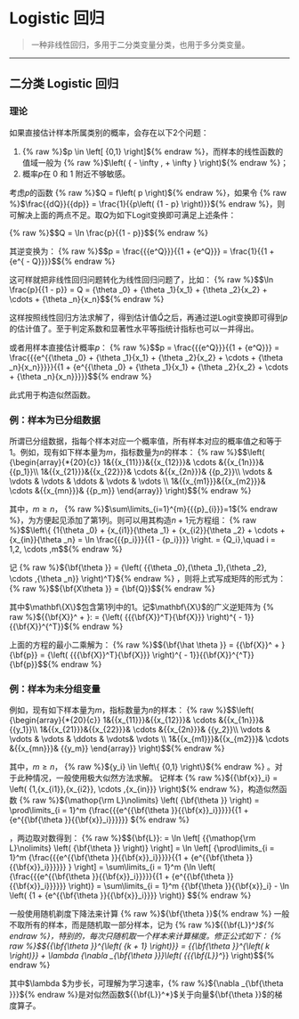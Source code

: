 # Logistic 回归
> 一种非线性回归，多用于二分类变量分类，也用于多分类变量。

---

## 二分类 Logistic 回归
### 理论
如果直接估计样本所属类别的概率，会存在以下2个问题：
1. 	{% raw %}\$p \\in \\left[ \{0,1\} \\right]\${% endraw %}，而样本的线性函数的值域一般为 {% raw %}\$\\left( \{ - \\infty , + \\infty \} \\right)\${% endraw %}；
2.	概率$p$在 0 和 1 附近不够敏感。


考虑$p$的函数 {% raw %}\$Q = f\\left( p \\right)\${% endraw %}，如果令 {% raw %}\$\\frac\{\{dQ\}\}\{\{dp\}\} = \\frac\{1\}\{\{p\\left( \{1 - p\} \\right)\}\}\${% endraw %}，则可解决上面的两点不足。取$Q$为如下Logit变换即可满足上述条件：

{% raw %}\$\$Q = \\ln \\frac\{p\}\{\{1 - p\}\}\$\${% endraw %}

其逆变换为：
{% raw %}\$\$p = \\frac\{\{\{e^Q\}\}\}\{\{1 + \{e^Q\}\}\} = \\frac\{1\}\{\{1 + \{e^\{ - Q\}\}\}\}\$\${% endraw %}

这可样就把非线性回归问题转化为线性回归问题了，比如：
{% raw %}\$\$\\ln \\frac\{p\}\{\{1 - p\}\} = Q = \{\\theta \_0\} + \{\\theta \_1\}\{x\_1\} + \{\\theta \_2\}\{x\_2\} +  \\cdots  + \{\\theta \_n\}\{x\_n\}\$\${% endraw %}

这样按照线性回归方法求解了，得到估计值$\hat Q$之后，再通过逆Logit变换即可得到$p$的估计值了。至于判定系数和显著性水平等指统计指标也可以一并得出。

或者用样本直接估计概率$p$：
{% raw %}\$\$p = \\frac\{\{\{e^Q\}\}\}\{\{1 + \{e^Q\}\}\} = \\frac\{\{\{e^\{\{\\theta \_0\} + \{\\theta \_1\}\{x\_1\} + \{\\theta \_2\}\{x\_2\} +  \\cdots  + \{\\theta \_n\}\{x\_n\}\}\}\}\}\{\{1 + \{e^\{\{\\theta \_0\} + \{\\theta \_1\}\{x\_1\} + \{\\theta \_2\}\{x\_2\} +  \\cdots  + \{\\theta \_n\}\{x\_n\}\}\}\}\}\$\${% endraw %}

此式用于构造似然函数。
### 例：样本为已分组数据
所谓已分组数据，指每个样本对应一个概率值，所有样本对应的概率值之和等于1。例如，现有如下样本量为$m$，指标数量为$n$的样本：
{% raw %}\$\$\\left( \{\\begin\{array\}\{*\{20\}\{c\}\}
1&\{\{x\_\{11\}\}\}&\{\{x\_\{12\}\}\}& \\cdots &\{\{x\_\{1n\}\}\}& \{\{p\_1\}\}\\\\
1&\{\{x\_\{21\}\}\}&\{\{x\_\{22\}\}\}& \\cdots &\{\{x\_\{2n\}\}\}& \{\{p\_2\}\}\\\\
 \\vdots & \\vdots & \\vdots & \\ddots & \\vdots &  \\vdots \\\\
1&\{\{x\_\{m1\}\}\}&\{\{x\_\{m2\}\}\}& \\cdots &\{\{x\_\{mn\}\}\}& \{\{p\_m\}\}
\\end\{array\}\} \\right)\$\${% endraw %}

其中，$m\ge n$， {% raw %}\$\\sum\\limits\_\{i=1\}^\{m\}\{\{\{p\}\_\{i\}\}\}=1\${% endraw %}，为方便起见添加了第1列。则可以用其构造$n+1$元方程组：
{% raw %}\$\$\\left\\\{ \{1\{\\theta \_0\} + \{x\_\{i1\}\}\{\\theta \_1\} + \{x\_\{i2\}\}\{\\theta \_2\} +  \\cdots  + \{x\_\{in\}\}\{\\theta \_n\} = \\ln \\frac\{\{\{p\_i\}\}\}\{\{1 - \{p\_i\}\}\}\} \\right. = \{Q\_i\},\\quad i = 1,2, \\cdots ,m\$\${% endraw %}

记
{% raw %}\$\{\\bf\{\\theta \}\} = \{\\left( \{\{\\theta \_0\},\{\\theta \_1\},\{\\theta \_2\}, \\cdots ,\{\\theta \_n\}\} \\right)^T\}\${% endraw %}
，则将上式写成矩阵的形式为：
{% raw %}\$\$\{\\bf\{X\\theta \}\} = \{\\bf\{Q\}\}\$\${% endraw %}

其中$\mathbf\{X\}$包含第1列中的1。记$\mathbf\{X\}$的广义逆矩阵为
{% raw %}\$\{\{\\bf\{X\}\}^ + \}: = \{\\left( \{\{\{\\bf\{X\}\}^T\}\{\\bf\{X\}\}\} \\right)^\{ - 1\}\}\{\{\\bf\{X\}\}^\{^T\}\}\${% endraw %}

上面的方程的最小二乘解为：
{% raw %}\$\$\{\\bf\{\\hat \\theta \}\} = \{\{\\bf\{X\}\}^ + \}\{\\bf\{p\}\} = \{\\left( \{\{\{\\bf\{X\}\}^T\}\{\\bf\{X\}\}\} \\right)^\{ - 1\}\}\{\{\\bf\{X\}\}^\{^T\}\}\{\\bf\{p\}\}\$\${% endraw %}

### 例：样本为未分组变量
例如，现有如下样本量为$m$，指标数量为$n$的样本：
{% raw %}\$\$\\left( \{\\begin\{array\}\{*\{20\}\{c\}\}
1&\{\{x\_\{11\}\}\}&\{\{x\_\{12\}\}\}& \\cdots &\{\{x\_\{1n\}\}\}& \{\{y\_1\}\}\\\\
1&\{\{x\_\{21\}\}\}&\{\{x\_\{22\}\}\}& \\cdots &\{\{x\_\{2n\}\}\}& \{\{y\_2\}\}\\\\
 \\vdots & \\vdots & \\vdots & \\ddots & \\vdots&  \\vdots \\\\
1&\{\{x\_\{m1\}\}\}&\{\{x\_\{m2\}\}\}& \\cdots &\{\{x\_\{mn\}\}\}& \{\{y\_m\}\}
\\end\{array\}\} \\right)\$\${% endraw %}

其中，$m\ge n$， {% raw %}\$\{y\_i\} \\in \\left\\\{ \{0,1\} \\right\\\}\${% endraw %}
。对于此种情况，一般使用极大似然方法求解。
记样本 {% raw %}\$\{\{\\bf\{x\}\}\_i\} = \\left( \{1,\{x\_\{i1\}\},\{x\_\{i2\}\}, \\cdots ,\{x\_\{in\}\}\} \\right)\${% endraw %}，构造似然函数
{% raw %}\$\{\\mathop\{\\rm L\}\\nolimits\} \\left( \{\\bf\{\\theta \}\} \\right) = \\prod\\limits\_\{i = 1\}^m \{\\frac\{\{\{e^\{\{\\bf\{\\theta \}\}\{\{\\bf\{x\}\}\_i\}\}\}\}\}\{\{1 + \{e^\{\{\\bf\{\\theta \}\}\{\{\\bf\{x\}\}\_i\}\}\}\}\}\} \${% endraw %}

，两边取对数得到：
{% raw %}\$\$\{\\bf\{L\}\}: = \\ln \\left[ \{\{\\mathop\{\\rm L\}\\nolimits\} \\left( \{\\bf\{\\theta \}\} \\right)\} \\right] = \\ln \\left[ \{\\prod\\limits\_\{i = 1\}^m \{\\frac\{\{\{e^\{\{\\bf\{\\theta \}\}\{\{\\bf\{x\}\}\_i\}\}\}\}\}\{\{1 + \{e^\{\{\\bf\{\\theta \}\}\{\{\\bf\{x\}\}\_i\}\}\}\}\}\} \} \\right] = \\sum\\limits\_\{i = 1\}^m \{\\ln \\left( \{\\frac\{\{\{e^\{\{\\bf\{\\theta \}\}\{\{\\bf\{x\}\}\_i\}\}\}\}\}\{\{1 + \{e^\{\{\\bf\{\\theta \}\}\{\{\\bf\{x\}\}\_i\}\}\}\}\}\} \\right)\}  = \\sum\\limits\_\{i = 1\}^m \{\{\\bf\{\\theta \}\}\{\{\\bf\{x\}\}\_i\} - \\ln \\left( \{1 + \{e^\{\{\\bf\{\\theta \}\}\{\{\\bf\{x\}\}\_i\}\}\}\} \\right)\} \$\${% endraw %}

一般使用随机剃度下降法来计算 {% raw %}\$\{\\bf\{\\theta \}\}\${% endraw %}
一般不取所有的样本，而是随机取一部分样本，记为 {% raw %}\$\{\{\\bf\{L\}\}^*\}\${% endraw %}，特别的，每次只随机取一个样本来计算梯度。修正公式如下：
 {% raw %}\$\$\{\{\\bf\{\\theta \}\}^\{\\left( \{k + 1\} \\right)\}\} = \{\{\\bf\{\\theta \}\}^\{\\left( k \\right)\}\} + \\lambda \{\\nabla \_\{\\bf\{\\theta \}\}\}\\left( \{\{\{\\bf\{L\}\}^*\}\} \\right)\$\${% endraw %}

其中$\lambda $为步长，可理解为学习速率，{% raw %}\$\{\\nabla \_\{\\bf\{\\theta \}\}\}\${% endraw %}是对似然函数\$\{\{\\bf\{L\}\}^*\}\$关于向量\$\{\\bf\{\\theta \}\}\$的梯度算子。
